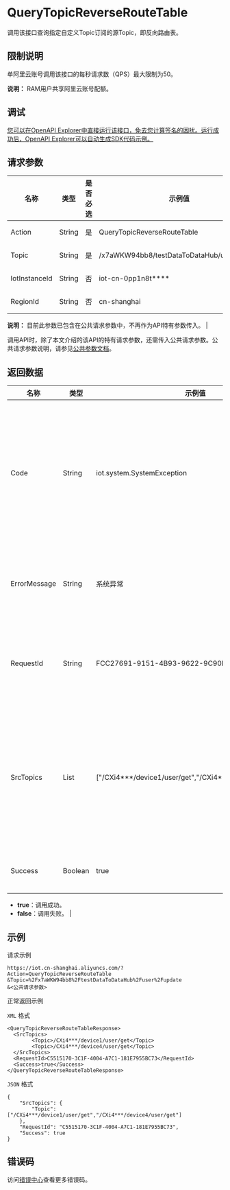 # QueryTopicReverseRouteTable

调用该接口查询指定自定义Topic订阅的源Topic，即反向路由表。

## 限制说明

单阿里云账号调用该接口的每秒请求数（QPS）最大限制为50。

**说明：** RAM用户共享阿里云账号配额。

## 调试

[您可以在OpenAPI Explorer中直接运行该接口，免去您计算签名的困扰。运行成功后，OpenAPI Explorer可以自动生成SDK代码示例。](https://api.aliyun.com/#product=Iot&api=QueryTopicReverseRouteTable&type=RPC&version=2018-01-20)

## 请求参数

|名称|类型|是否必选|示例值|描述|
|--|--|----|---|--|
|Action|String|是|QueryTopicReverseRouteTable|系统规定参数。取值：QueryTopicReverseRouteTable。 |
|Topic|String|是|/x7aWKW94bb8/testDataToDataHub/user/update|要查询的目标Topic，即接收消息的Topic。 |
|IotInstanceId|String|否|iot-cn-0pp1n8t\*\*\*\*|实例ID。公共实例不传此参数，企业版实例需传入。 |
|RegionId|String|否|cn-shanghai|设备所在地域（与控制台上的地域对应），如cn-shanghai。

 **说明：** 目前此参数已包含在公共请求参数中，不再作为API特有参数传入。 |

调用API时，除了本文介绍的该API的特有请求参数，还需传入公共请求参数。公共请求参数说明，请参见[公共参数文档](~~30561~~)。

## 返回数据

|名称|类型|示例值|描述|
|--|--|---|--|
|Code|String|iot.system.SystemException|调用失败时，返回的错误码。更多信息，请参见[错误码](~~87387~~)。 |
|ErrorMessage|String|系统异常|调用失败时，返回的出错信息。 |
|RequestId|String|FCC27691-9151-4B93-9622-9C90F30542EC"|阿里云为该请求生成的唯一标识符。 |
|SrcTopics|List|\["/CXi4\*\*\*/device1/user/get","/CXi4\*\*\*/device4/user/get"\]|调用成功时，返回的源Topic列表，即被订阅的Topic列表。 |
|Success|Boolean|true|是否调用成功。

 -   **true**：调用成功。
-   **false**：调用失败。 |

## 示例

请求示例

```
https://iot.cn-shanghai.aliyuncs.com/?Action=QueryTopicReverseRouteTable
&Topic=%2Fx7aWKW94bb8%2FtestDataToDataHub%2Fuser%2Fupdate
&<公共请求参数>
```

正常返回示例

`XML` 格式

```
<QueryTopicReverseRouteTableResponse>
  <SrcTopics>
        <Topic>/CXi4***/device1/user/get</Topic>
        <Topic>/CXi4***/device4/user/get</Topic>
  </SrcTopics>
  <RequestId>C5515170-3C1F-4004-A7C1-181E7955BC73</RequestId>
  <Success>true</Success>
</QueryTopicReverseRouteTableResponse>
```

`JSON` 格式

```
{
	"SrcTopics": {
		"Topic": ["/CXi4***/device1/user/get","/CXi4***/device4/user/get"]
	},
	"RequestId": "C5515170-3C1F-4004-A7C1-181E7955BC73",
	"Success": true
}
```

## 错误码

访问[错误中心](https://error-center.alibabacloud.com/status/product/Iot)查看更多错误码。

